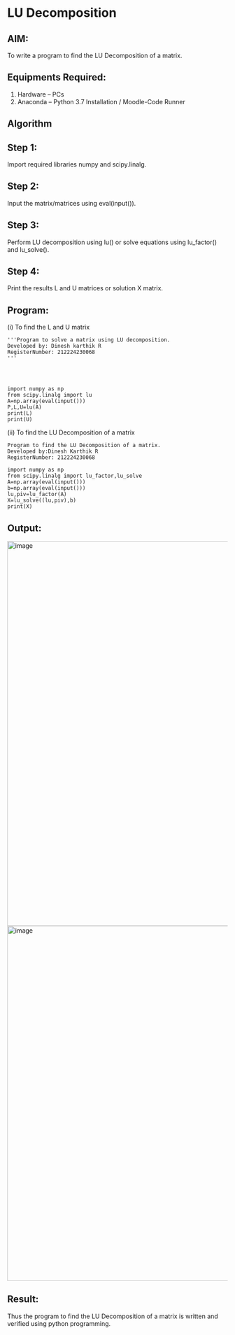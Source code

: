 # LU Decomposition 

## AIM:
To write a program to find the LU Decomposition of a matrix.

## Equipments Required:
1. Hardware – PCs
2. Anaconda – Python 3.7 Installation / Moodle-Code Runner

## Algorithm
## Step 1:
Import required libraries numpy and scipy.linalg.

## Step 2:
Input the matrix/matrices using eval(input()).

## Step 3:
Perform LU decomposition using lu() or solve equations using lu_factor() and lu_solve().

## Step 4:
Print the results L and U matrices or solution X matrix.

## Program:
(i) To find the L and U matrix
```
'''Program to solve a matrix using LU decomposition.
Developed by: Dinesh karthik R
RegisterNumber: 212224230068
'''




import numpy as np
from scipy.linalg import lu
A=np.array(eval(input()))
P,L,U=lu(A)
print(L)
print(U)
```
(ii) To find the LU Decomposition of a matrix
```
Program to find the LU Decomposition of a matrix.
Developed by:Dinesh Karthik R
RegisterNumber: 212224230068

import numpy as np
from scipy.linalg import lu_factor,lu_solve
A=np.array(eval(input()))
b=np.array(eval(input()))
lu,piv=lu_factor(A)
X=lu_solve((lu,piv),b)
print(X)
```

## Output:
<img width="1252" height="880" alt="image" src="https://github.com/user-attachments/assets/608a69a7-f5e3-4e24-aef5-7d4193ec22c4" />

<img width="1352" height="812" alt="image" src="https://github.com/user-attachments/assets/b158a68a-4c00-40ec-b02f-cadc60cf639d" />



## Result:
Thus the program to find the LU Decomposition of a matrix is written and verified using python programming.

